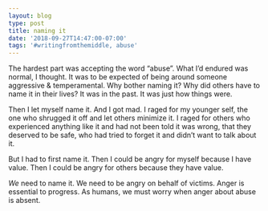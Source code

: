 ```yaml
---
layout: blog
type: post
title: naming it
date: '2018-09-27T14:47:00-07:00'
tags: '#writingfromthemiddle, abuse'
---
```

The hardest part was accepting the word “abuse”. What I’d endured was normal, I thought. It was to be expected of being around someone aggressive & temperamental. Why bother naming it? Why did others have to name it in their lives? It was in the past. It was just how things were.

Then I let myself name it. And I got mad. I raged for my younger self, the one who shrugged it off and let others minimize it. I raged for others who experienced anything like it and had not been told it was wrong, that they deserved to be safe, who had tried to forget it and didn’t want to talk about it.

But I had to first name it. Then I could be angry for myself because I have value. Then I could be angry for others because they have value.

_We_ need to name it. We need to be angry on behalf of victims. Anger is essential to progress. As humans, we must worry when anger about abuse is absent.
